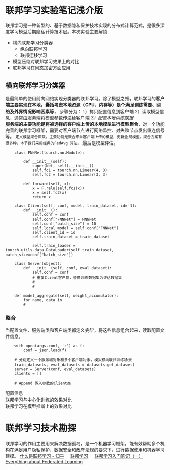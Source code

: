 # 联邦学习实验笔记浅介版
联邦学习是一种新型的、基于数据隐私保护技术实现的分布式计算范式，是很多深度学习模型后期隐私计算技术层。本次实验主要解锁
- 横向联邦学习分类器  
	- 纵向联邦学习  
	- 联邦迁移学习  
- 模型压缩对联邦学习效果上的对比  
- 联邦学习在同态加密方面应用  

## 横向联邦学习分类器
是最简单的使用前向网络实现分类器的联邦学习。除了模型之外，联邦学习的**客户端主要实现在本地，囊括考虑本地资源（CPU、内存等）是个满足训练需要、网络及外界情况影响因素等**，
步骤分为：	1）拷贝配置信息到客户端	 2）读取模型信息，通常由服务端将模型参数传递给客户端  *3）配置本地训练数据*  
**服务端的主要功能是将被选择的客户端上传的本地模型进行模型聚合**，对一个功能完善的联邦学习框架，需要对客户端节点进行网络监控、对失败节点发出重连信号等。
```定义模型聚合函数。主要功能是聚合来自客户端上传的模型，更新全局模型。聚合方案有很多种，本节我们采用经典的FedAvg 算法。```
最后是模型评估。  

```
	class FNNNet(tourch.nn.Module):
		
		def __init__(self):
			super(Net, self).__init__()
			self.fc1 = tourch.nn.Linear(4, 3)
			self.fc2 = tourch.nn.Linear(3, 3)
		
		def forward(self, x):
			x = F.relu(self.fc1(x))
			x = self.fc2(x)
			return x
	
	class Client(self, conf, model, train_dataset, id=-1):
		def __init__():
			self.conf = conf
			self.conf["FNNNet"] = FNNNet
			self.conf["batch_size"] = 10
			self.local_model = self.conf["FNNNet"]
			self.client_id = id
			self.train_dataset = train_dataset
			
			self.train_loader = tourch.utils.data.DataLoader(self.train_dataset, batch_size=conf["batch_size"])
			
	class Server(object):
		def __init__(self, conf, eval_dataset):
			self.conf = conf
			# 重复Client客户端，替换训练数据集为评估数据集
			#
			#
	
	def model_aggregate(self, weight_accumulator):
		for name, data in 
		# 
```
### 整合
当配置文件、服务端类和客户端类都定义完毕，将这些信息组合起来，读取配置文件信息。  

```
	with open(args.conf, 'r') as f:
		conf = json.load(f)
		
	# 分别定义一个服务端对象和多个客户端对象，模拟横向联邦训练场景
	train_datasets, eval_datasets = datasets.get_dataset(
	server = Server(conf, eval_datasets)
	clients = []
	
	# Append 传入参数的Client类
```
配置信息  
联邦学习与中心化训练的效果对比  
联邦学习在模型推断上的效果对比  

# 联邦学习技术勘探
联邦学习的作用主要用来解决数据孤岛，是一个机器学习框架，能有效帮助多个机构在满足用户隐私保护、数据安全和政府法规的要求下，进行数据使用和机器学习建模。
[什么是联邦学习 - 知乎](https://zhuanlan.zhihu.com/p/100688371) &nbsp; &nbsp; [联邦学习](https://blog.csdn.net/cao812755156/article/details/89598410) &nbsp; &nbsp; [联邦学习入门笔记（一）](https://zhuanlan.zhihu.com/p/164659496)  
[Everything about Federated Learning](https://github.com/innovation-cat/Awesome-Federated-Machine-Learning)  
